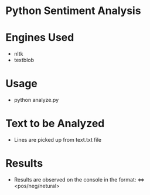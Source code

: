# Python Sentiment Analysis

Engines Used
============
- nltk
- textblob

Usage
=====
- python analyze.py

Text to be Analyzed
===================
- Lines are picked up from text.txt file

Results
=======
- Results are observed on the console in the format: <text> <=> <pos/neg/netural>
